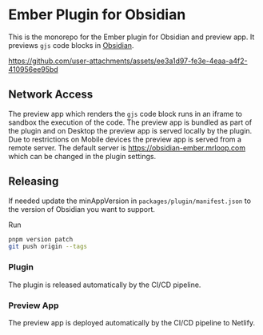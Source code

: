 # Ember Plugin for Obsidian

This is the monorepo for the Ember plugin for Obsidian and preview app. It previews `gjs` code blocks in [Obsidian](https://obsidian.md).

https://github.com/user-attachments/assets/ee3a1d97-fe3e-4eaa-a4f2-410956ee95bd

## Network Access

The preview app which renders the `gjs` code block runs in an iframe to sandbox the execution of the code. The preview app is bundled as part of the plugin and on Desktop the preview app is served locally by the plugin. Due to restrictions on Mobile devices the preview app is served from a remote server. The default server is https://obsidian-ember.mrloop.com which can be changed in the plugin settings.

## Releasing

If needed update the minAppVersion in `packages/plugin/manifest.json` to the version of Obsidian you want to support.

Run 

```bash
pnpm version patch
git push origin --tags
```

### Plugin

The plugin is released automatically by the CI/CD pipeline.

### Preview App

The preview app is deployed automatically by the CI/CD pipeline to Netlify. 
